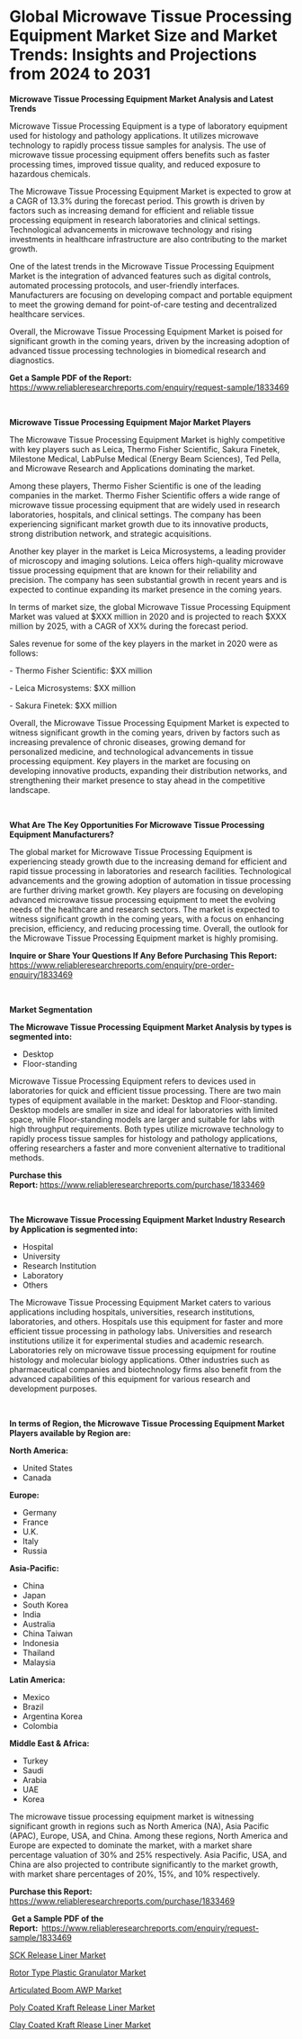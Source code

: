 <p><h1>Global Microwave Tissue Processing Equipment Market Size and Market Trends: Insights and Projections from 2024 to 2031</h1></p><p><strong>Microwave Tissue Processing Equipment Market Analysis and Latest Trends</strong></p>
<p><p>Microwave Tissue Processing Equipment is a type of laboratory equipment used for histology and pathology applications. It utilizes microwave technology to rapidly process tissue samples for analysis. The use of microwave tissue processing equipment offers benefits such as faster processing times, improved tissue quality, and reduced exposure to hazardous chemicals.</p><p>The Microwave Tissue Processing Equipment Market is expected to grow at a CAGR of 13.3% during the forecast period. This growth is driven by factors such as increasing demand for efficient and reliable tissue processing equipment in research laboratories and clinical settings. Technological advancements in microwave technology and rising investments in healthcare infrastructure are also contributing to the market growth.</p><p>One of the latest trends in the Microwave Tissue Processing Equipment Market is the integration of advanced features such as digital controls, automated processing protocols, and user-friendly interfaces. Manufacturers are focusing on developing compact and portable equipment to meet the growing demand for point-of-care testing and decentralized healthcare services.</p><p>Overall, the Microwave Tissue Processing Equipment Market is poised for significant growth in the coming years, driven by the increasing adoption of advanced tissue processing technologies in biomedical research and diagnostics.</p></p>
<p><strong>Get a Sample PDF of the Report:&nbsp;</strong> <a href="https://www.reliableresearchreports.com/enquiry/request-sample/1833469">https://www.reliableresearchreports.com/enquiry/request-sample/1833469</a></p>
<p>&nbsp;</p>
<p><strong>Microwave Tissue Processing Equipment Major Market Players</strong></p>
<p><p>The Microwave Tissue Processing Equipment Market is highly competitive with key players such as Leica, Thermo Fisher Scientific, Sakura Finetek, Milestone Medical, LabPulse Medical (Energy Beam Sciences), Ted Pella, and Microwave Research and Applications dominating the market.</p><p>Among these players, Thermo Fisher Scientific is one of the leading companies in the market. Thermo Fisher Scientific offers a wide range of microwave tissue processing equipment that are widely used in research laboratories, hospitals, and clinical settings. The company has been experiencing significant market growth due to its innovative products, strong distribution network, and strategic acquisitions.</p><p>Another key player in the market is Leica Microsystems, a leading provider of microscopy and imaging solutions. Leica offers high-quality microwave tissue processing equipment that are known for their reliability and precision. The company has seen substantial growth in recent years and is expected to continue expanding its market presence in the coming years.</p><p>In terms of market size, the global Microwave Tissue Processing Equipment Market was valued at $XXX million in 2020 and is projected to reach $XXX million by 2025, with a CAGR of XX% during the forecast period.</p><p>Sales revenue for some of the key players in the market in 2020 were as follows:</p><p>- Thermo Fisher Scientific: $XX million</p><p>- Leica Microsystems: $XX million</p><p>- Sakura Finetek: $XX million</p><p>Overall, the Microwave Tissue Processing Equipment Market is expected to witness significant growth in the coming years, driven by factors such as increasing prevalence of chronic diseases, growing demand for personalized medicine, and technological advancements in tissue processing equipment. Key players in the market are focusing on developing innovative products, expanding their distribution networks, and strengthening their market presence to stay ahead in the competitive landscape.</p></p>
<p>&nbsp;</p>
<p><strong>What Are The Key Opportunities For Microwave Tissue Processing Equipment Manufacturers?</strong></p>
<p><p>The global market for Microwave Tissue Processing Equipment is experiencing steady growth due to the increasing demand for efficient and rapid tissue processing in laboratories and research facilities. Technological advancements and the growing adoption of automation in tissue processing are further driving market growth. Key players are focusing on developing advanced microwave tissue processing equipment to meet the evolving needs of the healthcare and research sectors. The market is expected to witness significant growth in the coming years, with a focus on enhancing precision, efficiency, and reducing processing time. Overall, the outlook for the Microwave Tissue Processing Equipment market is highly promising.</p></p>
<p><strong>Inquire or Share Your Questions If Any Before Purchasing This Report:</strong> <a href="https://www.reliableresearchreports.com/enquiry/pre-order-enquiry/1833469">https://www.reliableresearchreports.com/enquiry/pre-order-enquiry/1833469</a></p>
<p>&nbsp;</p>
<p><strong>Market Segmentation</strong></p>
<p><strong>The Microwave Tissue Processing Equipment Market Analysis by types is segmented into:</strong></p>
<p><ul><li>Desktop</li><li>Floor-standing</li></ul></p>
<p><p>Microwave Tissue Processing Equipment refers to devices used in laboratories for quick and efficient tissue processing. There are two main types of equipment available in the market: Desktop and Floor-standing. Desktop models are smaller in size and ideal for laboratories with limited space, while Floor-standing models are larger and suitable for labs with high throughput requirements. Both types utilize microwave technology to rapidly process tissue samples for histology and pathology applications, offering researchers a faster and more convenient alternative to traditional methods.</p></p>
<p><strong>Purchase this Report:&nbsp;</strong><a href="https://www.reliableresearchreports.com/purchase/1833469">https://www.reliableresearchreports.com/purchase/1833469</a></p>
<p>&nbsp;</p>
<p><strong>The Microwave Tissue Processing Equipment Market Industry Research by Application is segmented into:</strong></p>
<p><ul><li>Hospital</li><li>University</li><li>Research Institution</li><li>Laboratory</li><li>Others</li></ul></p>
<p><p>The Microwave Tissue Processing Equipment Market caters to various applications including hospitals, universities, research institutions, laboratories, and others. Hospitals use this equipment for faster and more efficient tissue processing in pathology labs. Universities and research institutions utilize it for experimental studies and academic research. Laboratories rely on microwave tissue processing equipment for routine histology and molecular biology applications. Other industries such as pharmaceutical companies and biotechnology firms also benefit from the advanced capabilities of this equipment for various research and development purposes.</p></p>
<p>&nbsp;</p>
<p><strong>In terms of Region, the Microwave Tissue Processing Equipment Market Players available by Region are:</strong></p>
<p>
    <p> <strong> North America: </strong>
        <ul>
            <li>United States</li>
            <li>Canada</li>
        </ul>
        </p> 
    <p> <strong> Europe: </strong>
        <ul>
            <li>Germany</li>
            <li>France</li>
            <li>U.K.</li>
            <li>Italy</li>
            <li>Russia</li>
        </ul>
        </p> 
    <p> <strong> Asia-Pacific: </strong>
        <ul>
            <li>China</li>
            <li>Japan</li>
            <li>South Korea</li>
            <li>India</li>
            <li>Australia</li>
            <li>China Taiwan</li>
            <li>Indonesia</li>
            <li>Thailand</li>
            <li>Malaysia</li>
        </ul>
        </p> 
    <p> <strong> Latin America: </strong>
        <ul>
            <li>Mexico</li>
            <li>Brazil</li>
            <li>Argentina Korea</li>
            <li>Colombia</li>
        </ul>
        </p> 
    <p> <strong> Middle East & Africa: </strong>
        <ul>
            <li>Turkey</li>
            <li>Saudi</li>
            <li>Arabia</li>
            <li>UAE</li>
            <li>Korea</li>
        </ul>
    </p>
    </p>
<p><p>The microwave tissue processing equipment market is witnessing significant growth in regions such as North America (NA), Asia Pacific (APAC), Europe, USA, and China. Among these regions, North America and Europe are expected to dominate the market, with a market share percentage valuation of 30% and 25% respectively. Asia Pacific, USA, and China are also projected to contribute significantly to the market growth, with market share percentages of 20%, 15%, and 10% respectively.</p></p>
<p><strong>Purchase this Report: </strong><a href="https://www.reliableresearchreports.com/purchase/1833469">https://www.reliableresearchreports.com/purchase/1833469</a></p>
<p>&nbsp;<strong>Get a Sample PDF of the Report:&nbsp;&nbsp;</strong><a href="https://www.reliableresearchreports.com/enquiry/request-sample/1833469">https://www.reliableresearchreports.com/enquiry/request-sample/1833469</a></p>
<p><strong></strong></p>
<p><p><a href="https://github.com/pgtimber/Market-Research-Report-List-1/blob/main/sck-release-liner-market.md">SCK Release Liner Market</a></p><p><a href="https://github.com/vimar16th/Market-Research-Report-List-3/blob/main/rotor-type-plastic-granulator-market.md">Rotor Type Plastic Granulator Market</a></p><p><a href="https://github.com/arionmp/Market-Research-Report-List-2/blob/main/articulated-boom-awp-market.md">Articulated Boom AWP Market</a></p><p><a href="https://github.com/JameTravis/Market-Research-Report-List-3/blob/main/poly-coated-kraft-release-liner-market.md">Poly Coated Kraft Release Liner Market</a></p><p><a href="https://github.com/lataunyatinikmelvin59ilbd0dv/Market-Research-Report-List-1/blob/main/clay-coated-kraft-rlease-liner-market.md">Clay Coated Kraft Rlease Liner Market</a></p></p>